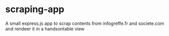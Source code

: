 # scraping-app
A small express.js app to scrap contents from infogreffe.fr and societe.com and rendeer it in a handsontable view
